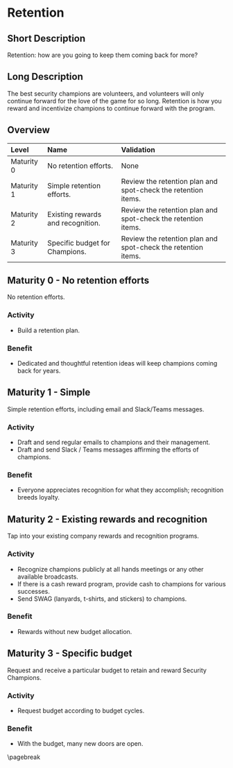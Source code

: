 # Retention

## Short Description
Retention: how are you going to keep them coming back for more?

## Long Description
The best security champions are volunteers, and volunteers will only continue forward for the love of the game for so long. Retention is how you reward and incentivize champions to continue forward with the program.

## Overview

| Level | Name | Validation |
|:---|:---|:---|
| Maturity 0 | No retention efforts. | None
| Maturity 1 | Simple retention efforts. | Review the retention plan and spot-check the retention items.
| Maturity 2 | Existing rewards and recognition. | Review the retention plan and spot-check the retention items.
| Maturity 3 | Specific budget for Champions. | Review the retention plan and spot-check the retention items.

## Maturity 0 - No retention efforts
No retention efforts.

### Activity
* Build a retention plan.
  
### Benefit
* Dedicated and thoughtful retention ideas will keep champions coming back for years.

## Maturity 1 - Simple
Simple retention efforts, including email and Slack/Teams messages.

### Activity
* Draft and send regular emails to champions and their management.
* Draft and send Slack / Teams messages affirming the efforts of champions.

### Benefit
* Everyone appreciates recognition for what they accomplish; recognition breeds loyalty.

## Maturity 2 - Existing rewards and recognition
Tap into your existing company rewards and recognition programs.

### Activity
* Recognize champions publicly at all hands meetings or any other available broadcasts.
* If there is a cash reward program, provide cash to champions for various successes.
* Send SWAG (lanyards, t-shirts, and stickers) to champions.

### Benefit
* Rewards without new budget allocation.

## Maturity 3 - Specific budget
Request and receive a particular budget to retain and reward Security Champions.

### Activity
* Request budget according to budget cycles.

### Benefit
* With the budget, many new doors are open.

\pagebreak
